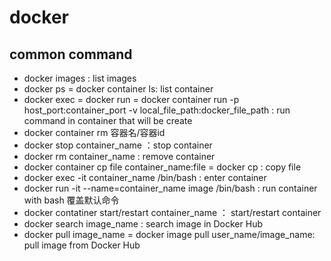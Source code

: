 # docker
## common command
- docker images : list images
- docker ps = docker container ls: list container
- docker exec = docker run = docker container run -p host_port:container_port -v local_file_path:docker_file_path : run command in container that will be create
- docker container rm 容器名/容器id
- docker stop container_name ：stop container
- docker rm container_name : remove container
- docker container cp file container_name:file = docker cp : copy file
- docker exec -it container_name /bin/bash : enter container
- docker run -it --name=container_name image /bin/bash : run container with bash 覆盖默认命令
- docker contatiner start/restart container_name ： start/restart container
- docker search image_name : search image in Docker Hub
- docker pull image_name = docker image pull user_name/image_name: pull image from Docker Hub
